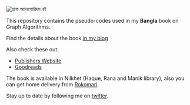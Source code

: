 ![গ্রাফ অ্যালগোরিদম বই](https://raw.githubusercontent.com/Shafaet/book-sudocodes/master/Bookcover/bookcover.png)

This repository contains the pseudo-codes used in my **Bangla** book on Graph Algorithms.

Find the details about the book [in my blog](http://www.shafaetsplanet.com/planetcoding/?page_id=2804)

Also check these out:

* [Publishers Website](http://dimik.pub/book/104/graph-algorithm-by-shafaet-ashraf)
* [Goodreads](https://www.goodreads.com/book/show/32562667)

The book is available in Nilkhet (Haque, Rana and Manik library), also you can get home delivery from [Rokomari](https://www.rokomari.com/book/120985/).

Stay up to date by following me on [twitter](https://twitter.com/shafaet90). 
